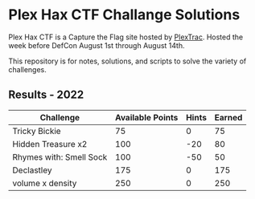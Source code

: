 # Plex Hax CTF Challange Solutions

Plex Hax CTF is a Capture the Flag site hosted by [PlexTrac](https://scoreboard.plexhax.com/). Hosted the week before DefCon August 1st through August 14th.

This repository is for notes, solutions, and scripts to solve the variety of challenges.

## Results - 2022

| Challenge               | Available Points | Hints | Earned |
|-------------------------|------------------|-------|--------|
| Tricky Bickie           | 75		     | 0     | 75     |
| Hidden Treasure x2      | 100		     | -20   | 80     |
| Rhymes with: Smell Sock | 100		     | -50   | 50     |
| Declastley              | 175	             | 0     | 175    |
| volume x density        | 250              | 0     | 250    |

